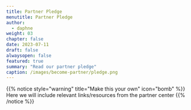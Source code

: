 ```yaml
---
title: Partner Pledge
menutitle: Partner Pledge
author: 
  - daphne
weight: 03
chapter: false
date: 2023-07-11
draft: false
alwaysopen: false
featured: true
summary: "Read our partner pledge"
caption: /images/become-partner/pledge.png
---
```

{{% notice style="warning" title="Make this your own" icon="bomb" %}}
Here we will include relevant links/resources from the partner center
{{% /notice %}}